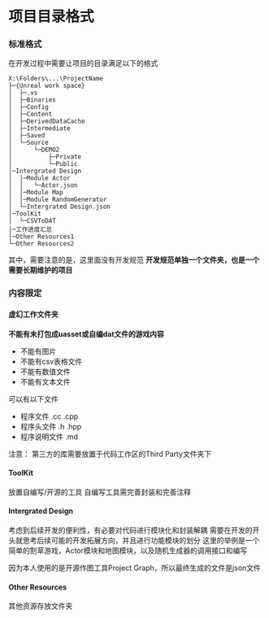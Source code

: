 <!---
   Copyright (C) 2024  All rights reserved.

   Author        : OceanEyeFF
   Email         : fdch00@163.com
   File Name     : 项目目录格式.md
   Last Modified : 2024-10-12 16:36
   Describe      : 

--->

项目目录格式
====

### 标准格式

在开发过程中需要让项目的目录满足以下的格式
```Tree
X:\Folders\...\ProjectName
├─{Unreal work space}
│  ├─.vs
│  ├─Binaries
│  ├─Config
│  ├─Content
│  ├─DerivedDataCache
│  ├─Intermediate
│  ├─Saved
│  └─Source
│      └─DEMO2
│          ├─Private
│          └─Public
│─Intergrated Design
│  │─Module Actor
│  │   └─Actor.json
│  │─Module Map
│  │─Module RandomGenerator
│  └─Intergrated Design.json
│─ToolKit
│  └─CSVToDAT
│─工作进度汇总
│─Other Resources1
└─Other Resources2
```

其中，需要注意的是，这里面没有开发规范
**开发规范单独一个文件夹，也是一个需要长期维护的项目**

### 内容限定

#### 虚幻工作文件夹

**不能有未打包成uasset或自编dat文件的游戏内容**
* 不能有图片
* 不能有csv表格文件
* 不能有数值文件
* 不能有文本文件

可以有以下文件
* 程序文件 .cc .cpp
* 程序头文件 .h .hpp
* 程序说明文件 .md

注意：
第三方的库需要放置于代码工作区的Third Party文件夹下

#### ToolKit

放置自编写/开源的工具
自编写工具需完善封装和完善注释

#### Intergrated Design

考虑到后续开发的便利性，有必要对代码进行模块化和封装解耦
需要在开发的开头就思考后续可能的开发拓展方向，并且进行功能模块的划分
这里的举例是一个简单的割草游戏，Actor模块和地图模块，以及随机生成器的调用接口和编写

因为本人使用的是开源作图工具Project Graph，所以最终生成的文件是json文件

#### Other Resources

其他资源存放文件夹
